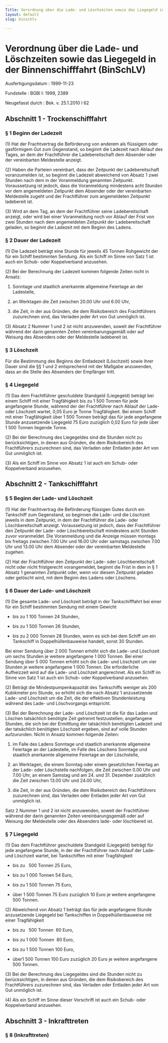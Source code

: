 ```yaml
---
Title: Verordnung über die Lade- und Löschzeiten sowie das Liegegeld in der Binnenschifffahrt
layout: default
slug: binschlv

---
```


# Verordnung über die Lade- und Löschzeiten sowie das Liegegeld in der Binnenschifffahrt (BinSchLV)

Ausfertigungsdatum
:   1999-11-23

Fundstelle
:   BGBl I: 1999, 2389

Neugefasst durch
:   Bek. v. 25.1.2010 I 62



## Abschnitt 1 - Trockenschifffahrt



### § 1 Beginn der Ladezeit

(1) Hat der Frachtvertrag die Beförderung von anderem als flüssigem
oder gasförmigem Gut zum Gegenstand, so beginnt die Ladezeit nach
Ablauf des Tages, an dem der Frachtführer die Ladebereitschaft dem
Absender oder der vereinbarten Meldestelle anzeigt.

(2) Haben die Parteien vereinbart, dass der Zeitpunkt der
Ladebereitschaft voranzumelden ist, so beginnt die Ladezeit abweichend
von Absatz 1 zwei Stunden nach dem in der Voranmeldung genannten
Zeitpunkt. Voraussetzung ist jedoch, dass die Voranmeldung mindestens
acht Stunden vor dem angemeldeten Zeitpunkt dem Absender oder der
vereinbarten Meldestelle zugeht und der Frachtführer zum angemeldeten
Zeitpunkt ladebereit ist.

(3) Wird an dem Tag, an dem der Frachtführer seine Ladebereitschaft
anzeigt, oder wird bei einer Voranmeldung noch vor Ablauf der Frist
von zwei Stunden nach dem angemeldeten Zeitpunkt der Ladebereitschaft
geladen, so beginnt die Ladezeit mit dem Beginn des Ladens.


### § 2 Dauer der Ladezeit

(1) Die Ladezeit beträgt eine Stunde für jeweils 45 Tonnen Rohgewicht
der für ein Schiff bestimmten Sendung. Als ein Schiff im Sinne von
Satz 1 ist auch ein Schub- oder Koppelverband anzusehen.

(2) Bei der Berechnung der Ladezeit kommen folgende Zeiten nicht in
Ansatz:

1.  Sonntage und staatlich anerkannte allgemeine Feiertage an der
    Ladestelle,


2.  an Werktagen die Zeit zwischen 20.00 Uhr und 6.00 Uhr,


3.  die Zeit, in der aus Gründen, die dem Risikobereich des Frachtführers
    zuzurechnen sind, das Verladen jeder Art von Gut unmöglich ist.




(3) Absatz 2 Nummer 1 und 2 ist nicht anzuwenden, soweit der
Frachtführer während der darin genannten Zeiten vereinbarungsgemäß
oder auf Weisung des Absenders oder der Meldestelle ladebereit ist.


### § 3 Löschzeit

Für die Bestimmung des Beginns der Entladezeit (Löschzeit) sowie ihrer
Dauer sind die §§ 1 und 2 entsprechend mit der Maßgabe anzuwenden,
dass an die Stelle des Absenders der Empfänger tritt.


### § 4 Liegegeld

(1) Das dem Frachtführer geschuldete Standgeld (Liegegeld) beträgt bei
einem Schiff mit einer Tragfähigkeit bis zu 1 500 Tonnen für jede
angefangene Stunde, während der der Frachtführer nach Ablauf der Lade-
oder Löschzeit wartet, 0,05 Euro je Tonne Tragfähigkeit. Bei einem
Schiff mit einer Tragfähigkeit über 1 500 Tonnen beträgt das für jede
angefangene Stunde anzusetzende Liegegeld 75 Euro zuzüglich 0,02 Euro
für jede über 1 500 Tonnen liegende Tonne.

(2) Bei der Berechnung des Liegegeldes sind die Stunden nicht zu
berücksichtigen, in denen aus Gründen, die dem Risikobereich des
Frachtführers zuzurechnen sind, das Verladen oder Entladen jeder Art
von Gut unmöglich ist.

(3) Als ein Schiff im Sinne von Absatz 1 ist auch ein Schub- oder
Koppelverband anzusehen.


## Abschnitt 2 - Tankschifffahrt



### § 5 Beginn der Lade- und Löschzeit

(1) Hat der Frachtvertrag die Beförderung flüssigen Gutes durch ein
Tankschiff zum Gegenstand, so beginnen die Lade- und die Löschzeit
jeweils in dem Zeitpunkt, in dem der Frachtführer die Lade- oder
Löschbereitschaft anzeigt. Voraussetzung ist jedoch, dass der
Frachtführer den Zeitpunkt der Lade- oder Löschbereitschaft mindestens
acht Stunden zuvor voranmeldet. Die Voranmeldung und die Anzeige
müssen montags bis freitags zwischen 7.00 Uhr und 16.00 Uhr oder
samstags zwischen 7.00 Uhr und 13.00 Uhr dem Absender oder der
vereinbarten Meldestelle zugehen.

(2) Hat der Frachtführer den Zeitpunkt der Lade- oder
Löschbereitschaft nicht oder nicht fristgerecht vorangemeldet, beginnt
die Frist in dem in § 1 Absatz 1 genannten Zeitpunkt oder, wenn vor
diesem Zeitpunkt geladen oder gelöscht wird, mit dem Beginn des Ladens
oder Löschens.


### § 6 Dauer der Lade- und Löschzeit

(1) Die gesamte Lade- und Löschzeit beträgt in der Tankschifffahrt bei
einer für ein Schiff bestimmten Sendung mit einem Gewicht

*   bis zu 1 100 Tonnen 24 Stunden,


*   bis zu 1 500 Tonnen 26 Stunden,


*   bis zu 2 000 Tonnen 28 Stunden, wenn es sich bei dem Schiff um ein
    Tankschiff in Doppelhüllenbauweise handelt, sonst 30 Stunden.



Bei einer Sendung über 2 000 Tonnen erhöht sich die Lade- und
Löschzeit um sechs Stunden je weitere angefangene 1 000 Tonnen. Bei
einer Sendung über 5 000 Tonnen erhöht sich die Lade- und Löschzeit um
vier Stunden je weitere angefangene 1 000 Tonnen. Die erforderliche
Aufheizzeit wird auf die Lade- und Löschzeit angerechnet. Als ein
Schiff im Sinne von Satz 1 ist auch ein Schub- oder Koppelverband
anzusehen.

(2) Beträgt die Mindestpumpenkapazität des Tankschiffs weniger als 200
Kubikmeter pro Stunde, so erhöht sich die nach Absatz 1 anzusetzende
Lade- und Löschzeit um die Zeit, die der effektiven Stundenleistung
während des Lade- und Löschvorgangs entspricht.

(3) Bei der Berechnung der Lade- und Löschzeit ist die für das Laden
und Löschen tatsächlich benötigte Zeit getrennt festzustellen;
angefangene Stunden, die sich bei der Ermittlung der tatsächlich
benötigten Ladezeit und der tatsächlich benötigten Löschzeit ergeben,
sind auf volle Stunden aufzurunden. Nicht in Ansatz kommen folgende
Zeiten:

1.  im Falle des Ladens Sonntage und staatlich anerkannte allgemeine
    Feiertage an der Ladestelle, im Falle des Löschens Sonntage und
    staatlich anerkannte allgemeine Feiertage an der Löschstelle,


2.  an Werktagen, die einem Sonntag oder einem gesetzlichen Feiertag an
    der Lade- oder Löschstelle nachfolgen, die Zeit zwischen 0.00 Uhr und
    7\.00 Uhr, an einem Samstag und am 24. und 31. Dezember zusätzlich die
    Zeit zwischen 13.00 Uhr und 24.00 Uhr,


3.  die Zeit, in der aus Gründen, die dem Risikobereich des Frachtführers
    zuzurechnen sind, das Verladen oder Entladen jeder Art von Gut
    unmöglich ist.



Satz 2 Nummer 1 und 2 ist nicht anzuwenden, soweit der Frachtführer
während der darin genannten Zeiten vereinbarungsgemäß oder auf Weisung
der Meldestelle oder des Absenders lade- oder löschbereit ist.


### § 7 Liegegeld

(1) Das dem Frachtführer geschuldete Standgeld (Liegegeld) beträgt für
jede angefangene Stunde, in der der Frachtführer nach Ablauf der Lade-
und Löschzeit wartet, bei Tankschiffen mit einer Tragfähigkeit

*   bis zu   500 Tonnen 25 Euro,


*   bis zu 1 000 Tonnen 54 Euro,


*   bis zu 1 500 Tonnen 75 Euro,


*   über 1 500 Tonnen 75 Euro zuzüglich 10 Euro je weitere angefangene 500
    Tonnen.




(2) Abweichend von Absatz 1 beträgt das für jede angefangene Stunde
anzusetzende Liegegeld bei Tankschiffen in Doppelhüllenbauweise mit
einer Tragfähigkeit

*   bis zu   500 Tonnen  60 Euro,


*   bis zu 1 000 Tonnen  80 Euro,


*   bis zu 1 500 Tonnen 100 Euro,


*   über1 500 Tonnen 100 Euro zuzüglich 20 Euro je weitere angefangene 500
    Tonnen.




(3) Bei der Berechnung des Liegegeldes sind die Stunden nicht zu
berücksichtigen, in denen aus Gründen, die dem Risikobereich des
Frachtführers zuzurechnen sind, das Verladen oder Entladen jeder Art
von Gut unmöglich ist.

(4) Als ein Schiff im Sinne dieser Vorschrift ist auch ein Schub- oder
Koppelverband anzusehen.


## Abschnitt 3 - Inkrafttreten



### § 8 (Inkrafttreten)


